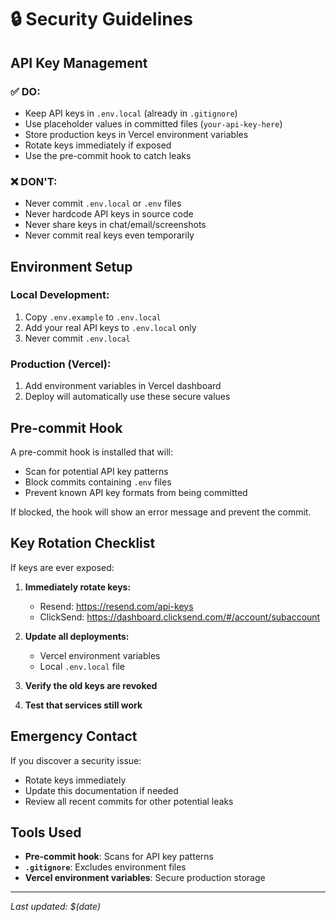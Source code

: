 # 🔒 Security Guidelines

## API Key Management

### ✅ DO:
- Keep API keys in `.env.local` (already in `.gitignore`)
- Use placeholder values in committed files (`your-api-key-here`)
- Store production keys in Vercel environment variables
- Rotate keys immediately if exposed
- Use the pre-commit hook to catch leaks

### ❌ DON'T:
- Never commit `.env.local` or `.env` files
- Never hardcode API keys in source code
- Never share keys in chat/email/screenshots
- Never commit real keys even temporarily

## Environment Setup

### Local Development:
1. Copy `.env.example` to `.env.local`
2. Add your real API keys to `.env.local` only
3. Never commit `.env.local`

### Production (Vercel):
1. Add environment variables in Vercel dashboard
2. Deploy will automatically use these secure values

## Pre-commit Hook

A pre-commit hook is installed that will:
- Scan for potential API key patterns
- Block commits containing `.env` files
- Prevent known API key formats from being committed

If blocked, the hook will show an error message and prevent the commit.

## Key Rotation Checklist

If keys are ever exposed:

1. **Immediately rotate keys:**
   - Resend: https://resend.com/api-keys
   - ClickSend: https://dashboard.clicksend.com/#/account/subaccount

2. **Update all deployments:**
   - Vercel environment variables
   - Local `.env.local` file

3. **Verify the old keys are revoked**

4. **Test that services still work**

## Emergency Contact

If you discover a security issue:
- Rotate keys immediately
- Update this documentation if needed
- Review all recent commits for other potential leaks

## Tools Used

- **Pre-commit hook**: Scans for API key patterns
- **`.gitignore`**: Excludes environment files
- **Vercel environment variables**: Secure production storage

---

*Last updated: $(date)*